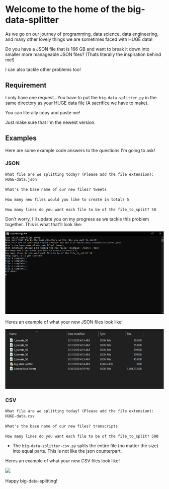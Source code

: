 # Welcome to the home of the big-data-splitter

As we go on our journey of programming, data science, data engineering, and many other lovely things we are sometimes faced with HUGE data!

Do you have a JSON file that is 166 GB and want to break it down into smaller more manageable JSON files? (Thats literally the inspiration behind me!)

I can also tackle other problems too!

## Requirement
I only have one request...You have to put the `big-data-splitter.py` in the same directory as your HUGE data file (A sacrifice we have to make). 

You can literally copy and paste me! 

Just make sure that I'm the newest version.

## Examples
Here are some example code answers to the questions I'm going to ask!

### JSON

```
What file are we splitting today? (Please add the file extension): HUGE-data.json

What's the base name of our new files? tweets

How many new files would you like to create in total? 5

How many lines do you want each file to be of the file_to_split? 50
```

Don't worry, I'll update you on my progress as we tackle this problem together. 
This is what that'll look like:

![big-data-splitter-example](readme_examples/big-data-splitter-example.png)


Heres an example of what your new JSON files look like!

![](readme_examples/big-data-splitter-file-example.PNG)

### CSV
```
What file are we splitting today? (Please add the file extension): HUGE-data.csv

What's the base name of our new files? transcripts

How many lines do you want each file to be of the file_to_split? 500
```

* The `big-data-splitter-csv.py` splits the entire file (no matter the size) into equal parts. This is not like the json counterpart.

Heres an example of what your new CSV files look like!

![](readme_examples/big-data-splitter-file-csv-example.PNG)


Happy big-data-splitting!
